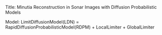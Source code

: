 Title: Minutia Reconstruction in Sonar Images with Diffusion Probabilistic Models

Model: LimitDiffusionModel(LDN) = RapidDiffusionProbabilisticModel(RDPM) + LocalLimiter + GlobalLimiter